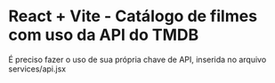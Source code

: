 # React + Vite - Catálogo de filmes com uso da API do TMDB

É preciso fazer o uso de sua própria chave de API, inserida no arquivo services/api.jsx
